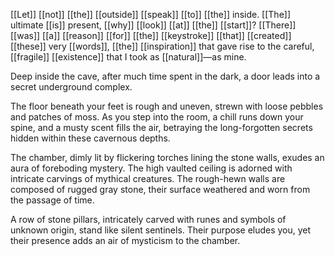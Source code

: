 [[Let]] [[not]] [[the]] [[outside]] [[speak]] [[to]] [[the]] inside. [[The]] ultimate [[is]] present, [[why]] [[look]] [[at]] [[the]] [[start]]? [[There]] [[was]] [[a]] [[reason]] [[for]] [[the]] [[keystroke]] [[that]] [[created]] [[these]] very [[words]], [[the]] [[inspiration]] that gave rise to the careful, [[fragile]] [[existence]] that I took as [[natural]]—as mine.

Deep inside the cave, after much time spent in the dark, a door leads into a secret underground complex.

The floor beneath your feet is rough and uneven, strewn with loose pebbles and patches of moss. As you step into the room, a chill runs down your spine, and a musty scent fills the air, betraying the long-forgotten secrets hidden within these cavernous depths. 

The chamber, dimly lit by flickering torches lining the stone walls, exudes an aura of foreboding mystery. The high vaulted ceiling is adorned with intricate carvings of mythical creatures. The rough-hewn walls are composed of rugged gray stone, their surface weathered and worn from the passage of time.

A row of stone pillars, intricately carved with runes and symbols of unknown origin, stand like silent sentinels. Their purpose eludes you, yet their presence adds an air of mysticism to the chamber.


